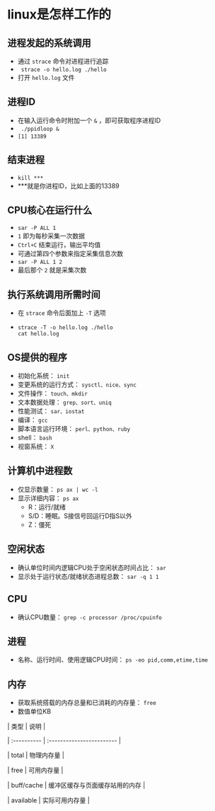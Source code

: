 # linux是怎样工作的

## 进程发起的系统调用

- 通过 ` strace ` 命令对进程进行追踪
- ` strace -o hello.log ./hello`
- 打开 ` hello.log ` 文件

## 进程ID

- 在输入运行命令时附加一个 ` & ` ，即可获取程序进程ID
- ` ./ppidloop &`
- ` [1] 13389 `

## 结束进程

- ` kill *** `
- ***就是你进程ID，比如上面的13389

## CPU核心在运行什么

- ` sar -P ALL 1 `
- ` 1 ` 即为每秒采集一次数据
- ` Ctrl+C ` 结束运行，输出平均值
- 可通过第四个参数来指定采集信息次数
- ` sar -P ALL 1 2 `
- 最后那个 ` 2 ` 就是采集次数

## 执行系统调用所需时间

- 在 ` strace ` 命令后面加上 ` -T ` 选项

- ``` 
  strace -T -o hello.log ./hello
  cat hello.log
  ```

## OS提供的程序

- 初始化系统： ` init `
- 变更系统的运行方式： ` sysctl、nice、sync `
- 文件操作： ` touch、mkdir `
- 文本数据处理： ` grep、sort、uniq `
- 性能测试： ` sar、iostat `
- 编译： ` gcc `
- 脚本语言运行环境： ` perl、python、ruby `
- shell： ` bash `
- 视窗系统： ` X `

## 计算机中进程数

- 仅显示数量： ` ps ax | wc -l `
- 显示详细内容： ` ps ax `
  - R：运行/就绪
  - S/D：睡眠。S接信号回运行D指S以外
  - Z：僵死

## 空闲状态

- 确认单位时间内逻辑CPU处于空闲状态时间占比： ` sar `
- 显示处于运行状态/就绪状态进程总数： ` sar -q 1 1 `

## CPU

- 确认CPU数量： `grep -c processor /proc/cpuinfo `

## 进程

- 名称、运行时间、使用逻辑CPU时间： ` ps -eo pid,comm,etime,time `

## 内存

- 获取系统搭载的内存总量和已消耗的内存量： ` free `
- 数值单位KB

| 类型         | 说明                      |

| :---------- | :------------------------  |

| total       | 物理内存量                  |

| free        | 可用内存量                  |

| buff/cache  | 缓冲区缓存与页面缓存站用的内存 |

| available   | 实际可用内存量               |


